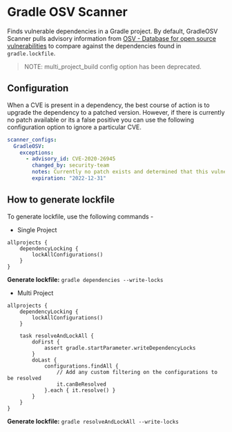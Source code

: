 # Gradle OSV Scanner

Finds vulnerable dependencies in a Gradle project. By default, GradleOSV Scanner pulls advisory information from [OSV - Database for open source vulnerabilities](https://osv.dev/) to compare against the dependencies found in `gradle.lockfile`.

> NOTE: multi_project_build config option has been deprecated.

## Configuration

When a CVE is present in a dependency, the best course of action is to upgrade the dependency to a patched version. However, if there is currently no patch available or its a false positive you can use the following configuration option to ignore a particular CVE.

```yaml
scanner_configs:
  GradleOSV:
    exceptions:
      - advisory_id: CVE-2020-26945
        changed_by: security-team
        notes: Currently no patch exists and determined that this vulnerability is not exploitable.
        expiration: "2022-12-31"
```

## How to generate lockfile

To generate lockfile, use the following commands - 
- Single Project

```
allprojects {
    dependencyLocking {
        lockAllConfigurations()
    }
}
```
**Generate lockfile:** `gradle dependencies --write-locks`

- Multi Project
```
allprojects {
    dependencyLocking {
        lockAllConfigurations()
    }

    task resolveAndLockAll {
        doFirst {
            assert gradle.startParameter.writeDependencyLocks
        }
        doLast {
            configurations.findAll {
                // Add any custom filtering on the configurations to be resolved
                it.canBeResolved
            }.each { it.resolve() }
        }
    }
}
```
**Generate lockfile:** `gradle resolveAndLockAll --write-locks`